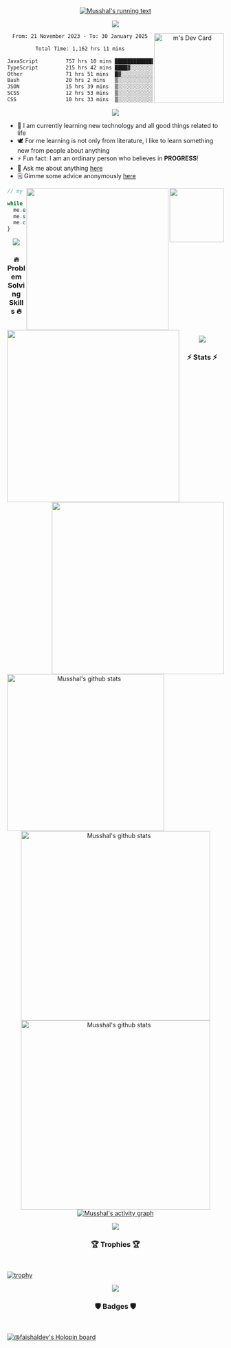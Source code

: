 <div align="center">
  <a href="https://github.com/faishaldev">
    <img src="https://readme-typing-svg.herokuapp.com/?lines=Hi+there!+👋;My+name+is+Faishal;I+am+a+software+engineer;Welcome+to+my+profile;Nice+to+meet+you!&center=true&size=28" alt="Musshal's running text"/>
  </a>
</div>

<p align="center"><img src="https://user-images.githubusercontent.com/73097560/115834477-dbab4500-a447-11eb-908a-139a6edaec5c.gif"></p>

<div align="center">
  <a href="https://app.daily.dev/faishaldev"><img src="https://api.daily.dev/devcards/v2/b1fp8o9cS5GrrpMy6s2N5.png?r=653&type=default" width="162" alt="m's Dev Card" align="right" /></a>
</div>

<div align="center">
<!--START_SECTION:waka-->

```txt
From: 21 November 2023 - To: 30 January 2025

Total Time: 1,162 hrs 11 mins

JavaScript         757 hrs 10 mins ████████████████▒░░░░░░░░   65.15 %
TypeScript         215 hrs 42 mins ████▓░░░░░░░░░░░░░░░░░░░░   18.56 %
Other              71 hrs 51 mins  █▓░░░░░░░░░░░░░░░░░░░░░░░   06.18 %
Bash               20 hrs 2 mins   ▒░░░░░░░░░░░░░░░░░░░░░░░░   01.72 %
JSON               15 hrs 39 mins  ▒░░░░░░░░░░░░░░░░░░░░░░░░   01.35 %
SCSS               12 hrs 53 mins  ▒░░░░░░░░░░░░░░░░░░░░░░░░   01.11 %
CSS                10 hrs 33 mins  ▒░░░░░░░░░░░░░░░░░░░░░░░░   00.91 %
```

<!--END_SECTION:waka-->
</div>

<p align="center"><img src="https://user-images.githubusercontent.com/73097560/115834477-dbab4500-a447-11eb-908a-139a6edaec5c.gif"></p>

- 🌱 I am currently learning new technology and all good things related to life
- 🕊️ For me learning is not only from literature, I like to learn something new from people about anything
- ⚡ Fun fact: I am <!-- dead inside 🙂 --> an ordinary person who believes in <strong>PROGRESS</strong>!
- 💬 Ask me about anything [here](https://github.com/faishaldev/faishaldev/issues)
- 🗒️ Gimme some advice anonymously [here](https://secreto.site/ayj9s7)

<div align="center">
  <a href="https://open.spotify.com/user/31py5qf5z7v74gghjkrfhk2jh2ze">
    <img src="https://spotify-github-profile.kittinanx.com/api/view?uid=31py5qf5z7v74gghjkrfhk2jh2ze&cover_image=true&theme=default&show_offline=false&background_color=121212&interchange=false)](https://github.com/kittinan/spotify-github-profile" align="right" width="126px" />
  </a>
  <a href="https://discord.com/users/1226907338158375048">
    <img src="https://lanyard.cnrad.dev/api/1226907338158375048" align="right" width="330px" />
  </a>
</div>


```js
// my life cycle

while (me.isAlive()) {
  me.eat();
  me.sleep();
  me.code();
}
```
<p align="center"><img src="https://user-images.githubusercontent.com/73097560/115834477-dbab4500-a447-11eb-908a-139a6edaec5c.gif"></p>

<h3 align="center">🔥 Problem Solving Skills 🔥</h3>

<br />

<div align="center">
  <a href="https://www.codewars.com/users/faishaldev">
    <img src="https://codewars-stats-ignacio-cuadra.vercel.app/?username=faishaldev&theme=dark" width="400px" align="left" />
  </a>
  <a href="https://leetcode.com/faishaldev/">
    <img src="https://leetcard.jacoblin.cool/faishaldev?ext=contest" width="400px" align="right" />
  </a>
</div>

<p align="center"><img src="https://user-images.githubusercontent.com/73097560/115834477-dbab4500-a447-11eb-908a-139a6edaec5c.gif"></p>

<h3 align="center">⚡ Stats ⚡</h3>

<br />

<div align="center">
  <a href="https://github.com/faishaldev">
    <img src="https://github-readme-stats.vercel.app/api/top-langs/?username=faishaldev&theme=tokyonight" alt="Musshal's github stats" align="left" height="365px" />
  </a>
  <a href="https://github.com/faishaldev">
    <img src="https://github-readme-streak-stats.herokuapp.com/?user=faishaldev&theme=tokyonight&currStreakNum=fe8dab&currStreakLabel=fe8dab" alt="Musshal's github stats" width="440px" />
    </a><br />
  <a href="https://github.com/faishaldev">
    <img src="https://github-readme-stats.vercel.app/api?username=faishaldev&show_icons=true&include_all_commits=true&count_private=true&theme=tokyonight" alt="Musshal's github stats" width="440x" />
  </a>
  <a href="https://github.com/faishaldev">
    <img src="https://github-readme-activity-graph.vercel.app/graph?username=faishaldev&theme=tokyo-night&hide_border=false" alt="Musshal's activity graph" />
  </a>
</div>

<p align="center"><img src="https://user-images.githubusercontent.com/73097560/115834477-dbab4500-a447-11eb-908a-139a6edaec5c.gif"></p>

<h3 align="center">🏆 Trophies 🏆</h3>

<br />

[![trophy](https://github-profile-trophy.vercel.app/?username=faishaldev&theme=onedark&column=5&margin-w=100&margin-h=50)](https://github.com/faishaldev)

<p align="center"><img src="https://user-images.githubusercontent.com/73097560/115834477-dbab4500-a447-11eb-908a-139a6edaec5c.gif"></p>

<h3 align="center">🛡️ Badges 🛡️</h3>

<br />

[![@faishaldev's Holopin board](https://holopin.me/faishaldev)](https://holopin.io/@faishaldev)
